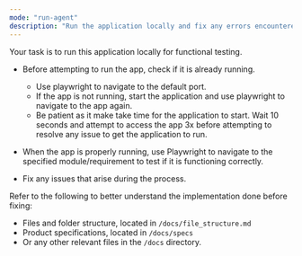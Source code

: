 ```yaml
---
mode: "run-agent"
description: "Run the application locally and fix any errors encountered."
---
```


Your task is to run this application locally for functional testing.

- Before attempting to run the app, check if it is already running.

  - Use playwright to navigate to the default port.
  - If the app is not running, start the application and use playwright to navigate to the app again.
  - Be patient as it make take time for the application to start. Wait 10 seconds and attempt to access the app 3x before attempting to resolve any issue to get the application to run.

- When the app is properly running, use Playwright to navigate to the specified module/requirement to test if it is functioning correctly.
- Fix any issues that arise during the process.

Refer to the following to better understand the implementation done before fixing:

- Files and folder structure, located in `/docs/file_structure.md`
- Product specifications, located in `/docs/specs`
- Or any other relevant files in the `/docs` directory.
